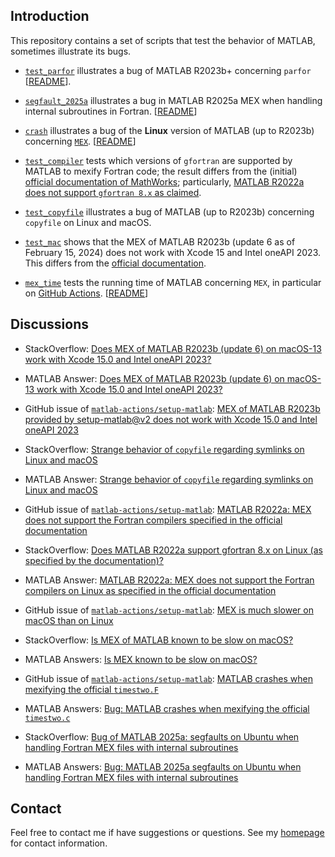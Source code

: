 ## Introduction

This repository contains a set of scripts that test the behavior of MATLAB, sometimes illustrate its bugs.

- [`test_parfor`](https://github.com/zequipe/test_matlab/tree/master/test_parfor) illustrates a bug
  of MATLAB R2023b+ concerning `parfor` [[README](https://https://github.com/zequipe/test_matlab/blob/master/test_parfor/README.md)].

- [`segfault_2025a`](https://github.com/zequipe/test_matlab/tree/master/segfault_2025a) illustrates
  a bug in MATLAB R2025a MEX when handling internal subroutines in Fortran. [[README](https://github.com/zequipe/test_matlab/blob/master/segfault_2025a/README.md)]

- [`crash`](https://github.com/equipez/test_matlab/blob/master/crash) illustrates a bug of
the **Linux** version of MATLAB (up to R2023b) concerning [`MEX`](https://www.mathworks.com/help/matlab/ref/mex.html).
[[README](https://github.com/equipez/test_matlab/blob/master/crash/README.md)]

- [`test_compiler`](https://github.com/zequipe/test_matlab/blob/master/.github/workflows/test_compiler.yml) tests which versions of `gfortran` are supported by MATLAB to mexify Fortran code; the result differs from the (initial) [official documentation of MathWorks](https://www.mathworks.com/support/requirements/supported-compilers.html); particularly, [MATLAB R2022a does not support `gfortran 8.x` as claimed](https://www.mathworks.com/matlabcentral/answers/1674509-bug-in-matlab-r2022a-mex-does-not-support-gfortran-8-x-as-specified-in-the-official-documentation).

- [`test_copyfile`](https://github.com/zequipe/test_matlab/blob/master/copyfile/test_copyfile.m)
  illustrates a bug of MATLAB (up to R2023b) concerning `copyfile` on Linux and macOS.

- [`test_mac`](https://github.com/zequipe/test_matlab/tree/master/test_mac) shows that the MEX of MATLAB R2023b (update 6 as of February 15, 2024) does not work with Xcode 15 and Intel oneAPI 2023. This differs from the [official documentation](https://www.mathworks.com/support/requirements/supported-compilers-mac.html).

- [`mex_time`](https://github.com/equipez/test_matlab/blob/master/mex_time) tests the
running time of MATLAB concerning `MEX`,
in particular on [GitHub Actions](https://github.com/equipez/test_matlab/actions/workflows/mex_time.yml).
[[README](https://github.com/equipez/test_matlab/blob/master/mex_time/README.md)]

## Discussions

- StackOverflow: [Does MEX of MATLAB R2023b (update 6) on macOS-13 work with Xcode 15.0 and Intel oneAPI 2023?](https://stackoverflow.com/questions/77998520/does-mex-of-matlab-r2023b-update-6-work-with-xcode-15-0-and-intel-oneapi-2023)

- MATLAB Answer: [Does MEX of MATLAB R2023b (update 6) on macOS-13 work with Xcode 15.0 and Intel oneAPI 2023?](https://www.mathworks.com/matlabcentral/answers/2082233-does-mex-of-matlab-r2023b-update-6-on-macos-13-work-with-xcode-15-0-and-intel-oneapi-2023)

- GitHub issue of [`matlab-actions/setup-matlab`](https://github.com/matlab-actions/setup-matlab):
[MEX of MATLAB R2023b provided by setup-matlab@v2 does not work with Xcode 15.0 and Intel oneAPI 2023](https://github.com/matlab-actions/setup-matlab/issues/96)

- StackOverflow: [Strange behavior of `copyfile` regarding symlinks on Linux and macOS](https://stackoverflow.com/questions/77340268/strange-behavior-of-copyfile-regarding-symlinks-on-linux-and-macos)

- MATLAB Answer: [Strange behavior of `copyfile` regarding symlinks on Linux and macOS](https://www.mathworks.com/matlabcentral/answers/2036891-strange-behavior-of-copyfile-regarding-symlinks-on-linux-and-macos?s_tid=srchtitle)

- GitHub issue of [`matlab-actions/setup-matlab`](https://github.com/matlab-actions/setup-matlab):
[MATLAB R2022a: MEX does not support the Fortran compilers specified in the official documentation](https://github.com/matlab-actions/setup-matlab/issues/33)

- StackOverflow: [Does MATLAB R2022a support gfortran 8.x on Linux (as specified by the documentation)?](https://stackoverflow.com/questions/71552747/does-matlab-r2022a-support-gfortran-8-x-on-linux-as-specified-by-the-documentat)

- MATLAB Answer: [MATLAB R2022a: MEX does not support the Fortran compilers on Linux as specified in the official documentation](https://www.mathworks.com/matlabcentral/answers/1674509-matlab-r2022a-mex-does-not-support-the-fortran-compilers-on-linux-as-specified-in-the-official-docu)

- GitHub issue of [`matlab-actions/setup-matlab`](https://github.com/matlab-actions/setup-matlab):
[MEX is much slower on macOS than on Linux](https://github.com/matlab-actions/setup-matlab/issues/30)

- StackOverflow: [Is MEX of MATLAB known to be slow on macOS?](https://stackoverflow.com/questions/71274732/is-mex-of-matlab-known-to-be-slow-on-macos)

- MATLAB Answers: [Is MEX known to be slow on macOS?](https://www.mathworks.com/matlabcentral/answers/1658820-is-mex-known-to-be-slow-on-macos?)

- GitHub issue of [`matlab-actions/setup-matlab`](https://github.com/matlab-actions/setup-matlab):
[MATLAB crashes when mexifying the official `timestwo.F`](https://github.com/matlab-actions/overview/issues/7)

- MATLAB Answers: [Bug: MATLAB crashes when mexifying the official `timestwo.c`](https://www.mathworks.com/matlabcentral/answers/1651930-bug-matlab-crashes-when-mexifying-the-official-timestwo-c)

- StackOverflow: [Bug of MATLAB 2025a: segfaults on Ubuntu when handling Fortran MEX files with internal subroutines](https://stackoverflow.com/questions/79699706/bug-of-matlab-2025a-segfaults-on-ubuntu-when-handling-fortran-mex-files-with-in)

- MATLAB Answers: [Bug: MATLAB 2025a segfaults on Ubuntu when handling Fortran MEX files with internal subroutines](https://www.mathworks.com/matlabcentral/answers/2178414-bug-matlab-2025a-segfaults-on-ubuntu-when-handling-fortran-mex-files-with-internal-subroutines)


## Contact

Feel free to contact me if have suggestions or questions.
See my [homepage](https://www.zhangzk.net) for contact information.
